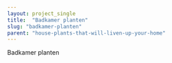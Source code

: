 ```yaml
---
layout: project_single
title:  "Badkamer planten"
slug: "badkamer-planten"
parent: "house-plants-that-will-liven-up-your-home"
---
```

Badkamer planten